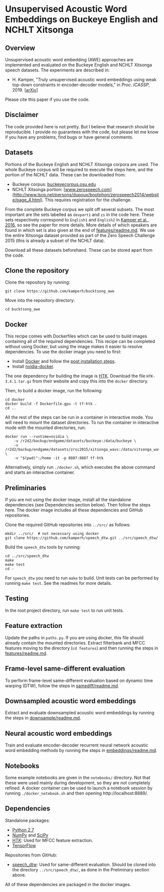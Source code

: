 Unsupervised Acoustic Word Embeddings on Buckeye English and NCHLT Xitsonga
===========================================================================

Overview
--------
Unsupervised acoustic word embedding (AWE) approaches are implemented and
evaluated on the Buckeye English and NCHLT Xitsonga speech datasets. The
experiments are described in:

- H. Kamper, "Truly unsupervised acoustic word embeddings using weak top-down
  constraints in encoder-decoder models," in *Proc. ICASSP*, 2019.
  [[arXiv](https://arxiv.org/abs/1811.00403)]

Please cite this paper if you use the code.


Disclaimer
----------
The code provided here is not pretty. But I believe that research should be
reproducible. I provide no guarantees with the code, but please let me know if
you have any problems, find bugs or have general comments.


Datasets
--------
Portions of the Buckeye English and NCHLT Xitsonga corpora are used. The whole
Buckeye corpus will be required to execute the steps here, and the portion of
the NCHLT data. These can be downloaded from:

- Buckeye corpus:
  [buckeyecorpus.osu.edu](http://buckeyecorpus.osu.edu/)
- NCHLT Xitsonga portion:
  [www.zerospeech.com](http://www.lscp.net/persons/dupoux/bootphon/zerospeech2014/website/page_4.html).
  This requires registration for the challenge.

From the complete Buckeye corpus we split off several subsets. The most
important are the sets labelled as `devpart1` and `zs` in the code here. These
sets respectively correspond to `English1` and `English2` in [Kamper et al.,
2016](http://arxiv.org/abs/1606.06950), so see the paper for more details. More
details of which speakers are found in which set is also given at the end of
[features/readme.md](features/readme.md). We use the entire Xitsonga dataset
provided as part of the Zero Speech Challenge 2015 (this is already a subset of
the NCHLT data).

Download all these datasets beforehand. These can be stored apart from the
code.


Clone the repository
--------------------
Clone the repository by running:

    git clone https://github.com/kamperh/bucktsong_awe

Move into the repository directory:

    cd bucktsong_awe


Docker
------
This recipe comes with Dockerfiles which can be used to build images containing
all of the required dependencies. This recipe can be completed without using
Docker, but using the image makes it easier to resolve dependencies. To use the
docker image you need to first:

- Install [Docker](https://docs.docker.com/install/) and follow the [post
  installation
  steps](https://docs.docker.com/install/linux/linux-postinstall/).
- Install [nvidia-docker](https://github.com/NVIDIA/nvidia-docker).

The one dependency for building the image is [HTK](http://htk.eng.cam.ac.uk/).
Download the file `HTK-3.4.1.tar.gz` from their website and copy this into the
`docker` directory.

Then, to build a docker image, run the following:

    cd docker
    docker build -f Dockerfile.gpu -t tf-htk .
    cd ..

All the rest of the steps can be run in a container in interactive mode. You
will need to mount the dataset directories. To run the container in interactive
mode with the mounted directories, run:

    docker run --runtime=nvidia \
        -v /r2d2/backup/endgame/datasets/buckeye:/data/buckeye \
        -v /r2d2/backup/endgame/datasets/zrsc2015/xitsonga_wavs:/data/xitsonga_wavs \
        -v "$(pwd)":/home -it -p 8887:8887 tf-htk

Alternatively, simply run `./docker.sh`, which executes the above command and
starts an interactive container.


Preliminaries
-------------
If you are not using the docker image, install all the standalone dependencies
(see Dependencies section below). Then follow the steps here. The docker image
includes all these dependencies and GitHub repositories.

Clone the required GitHub repositories into `../src/` as follows:

    mkdir ../src/  # not necessary using docker
    git clone https://github.com/kamperh/speech_dtw.git ../src/speech_dtw/

Build the `speech_dtw` tools by running:

    cd ../src/speech_dtw
    make
    make test
    cd -

For `speech_dtw` you need to run `make` to build. Unit tests can be performed
by running `make test`. See the readmes for more details.


Testing
-------
In the root project directory, run `make test` to run unit tests.


Feature extraction
------------------
Update the paths in `paths.py`. If you are using docker, this file should
already contain the mounted directories. Extract filterbank and MFCC features
moving to the directory (`cd features`) and then running the steps in
[features/readme.md](features/readme.md).


Frame-level same-different evaluation
-------------------------------------
To perform frame-level same-different evaluation based on dynamic time warping
(DTW), follow the steps in [samediff/readme.md](samediff/readme.md).


Downsampled acoustic word embeddings
------------------------------------
Extract and evaluate downsampled acoustic word embeddings by running the steps
in [downsample/readme.md](downsample/readme.md).


Neural acoustic word embeddings
-------------------------------
Train and evaluate encoder-decoder recurrent neural network acoustic word
embedding methods by running the steps in
[embeddings/readme.md](embeddings/readme.md).


Notebooks
---------
Some example notebooks are given in the `notebooks/` directory. Not that these
were used mainly during development, so they are not completely refined. A
docker container can be used to launch a notebook session by running
`./docker_notebook.sh` and then opening http://localhost:8889/.


Dependencies
------------
Standalone packages:

- [Python 2.7](https://www.python.org/)
- [NumPy](http://www.numpy.org/) and [SciPy](http://www.scipy.org/)
- [HTK](http://htk.eng.cam.ac.uk/): Used for MFCC feature extraction.
- [TensorFlow](https://www.tensorflow.org/)

Repositories from GitHub:

- [speech_dtw](https://github.com/kamperh/speech_dtw/): Used for same-different
  evaluation.  Should be cloned into the directory `../src/speech_dtw/`, as
  done in the Preliminary section above.

All of these dependencies are packaged in the docker images.
